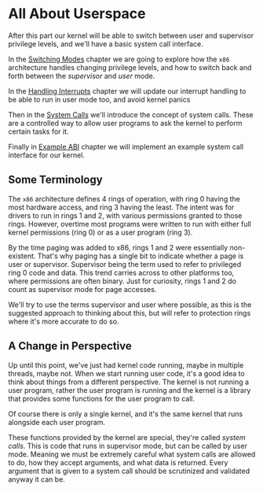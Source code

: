 # All About Userspace

After this part our kernel will be able to switch between user and supervisor privilege levels, and we'll have a basic system call interface.

In the [Switching Modes](02_Switching_Modes.md) chapter we are going to explore how the `x86` architecture handles changing privilege levels, and how to switch back and forth between the _supervisor_ and _user_ mode.

In the [Handling Interrupts](03_Handling_Interrupts.md) chapter we will update our interrupt handling to be able to run in user mode too, and avoid kernel panics

Then in the [System Calls](04_System_Calls.md) we'll introduce the concept of system calls. These are a controlled way to allow user programs to ask the kernel to perform certain tasks for it.

Finally in [Example ABI](05_Example_ABI.md) chapter we will implement an example system call interface for our kernel.

## Some Terminology

The `x86` architecture defines 4 rings of operation, with ring 0 having the most hardware access, and ring 3 having the least. The intent was for drivers to run in rings 1 and 2, with various permissions granted to those rings. However, overtime most programs were written to run with either full kernel permissions (ring 0) or as a user program (ring 3).

By the time paging was added to x86, rings 1 and 2 were essentially non-existent. That's why paging has a single bit to indicate whether a page is user or supervisor. Supervisor being the term used to refer to privileged ring 0 code and data. This trend carries across to other platforms too, where permissions are often binary. Just for curiosity, rings 1 and 2 do count as supervisor mode for page accesses.

We'll try to use the terms supervisor and user where possible, as this is the suggested approach to thinking about this, but will refer to protection rings where it's more accurate to do so.

## A Change in Perspective

Up until this point, we've just had kernel code running, maybe in multiple threads, maybe not. When we start running user code, it's a good idea to think about things from a different perspective. The kernel is not running a user program, rather the user program is running and the kernel is a library that provides some functions for the user program to call.

Of course there is only a single kernel, and it's the same kernel that runs alongside each user program.

These functions provided by the kernel are special, they're called *system calls*. This is code that runs in supervisor mode, but can be called by user mode. Meaning we must be extremely careful what system calls are allowed to do, how they accept arguments, and what data is returned. Every argument that is given to a system call should be scrutinized and validated anyway it can be.


